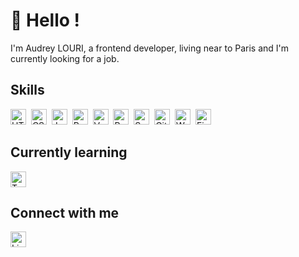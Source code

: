 # 👋 Hello !
I'm Audrey LOURI, a frontend developer, living near to Paris and I'm currently looking for a job.

## Skills
<img src="https://img.shields.io/badge/HTML5-282C34?logo=html5&logoColor=E34F26" alt="HTML5 logo" title="HTML5" height="25" />&nbsp;
<img src="https://img.shields.io/badge/CSS3-282C34?logo=css3&logoColor=1572B6" alt="CSS3 logo" title="CSS3" height="25" />&nbsp;
<img src="https://img.shields.io/badge/JavaScript-282C34?logo=javascript&logoColor=F7DF1E" alt="JavaScript logo" title="JavaScript" height="25" />&nbsp;
<img src="https://img.shields.io/badge/React-282C34?logo=react&logoColor=61DAFB" alt="React logo" title="React" height="25" />&nbsp;
<img src="https://img.shields.io/badge/Vue.js-35495E?style=for-the-badge&logo=vuedotjs&logoColor=4FC08D" alt="Vue logo" title="Vue" height="25" />&nbsp;
<img src="https://img.shields.io/badge/Redux-282C34?logo=redux&logoColor=764ABC" alt="Redux logo" title="Redux" height="25" />&nbsp;
<img src="https://img.shields.io/badge/Sass-282C34?logo=SASS&logoColor=ff69b4" alt="Sass logo" title="Sass" height="25" />&nbsp;
<img src="https://img.shields.io/badge/Git-282C34?logo=git&logoColor=F05032" alt="Git logo" title="Git" height="25" />&nbsp;
<img src="https://img.shields.io/badge/WordPress-282C34?logo=wordpress&logoColor=127AC9" alt="Wordpress logo" title="Wordpress" height="25" />&nbsp;
<img src="https://img.shields.io/badge/Firebase-282C34?logo=firebase&logoColor=FFCA28" alt="Firebase logo" title="Firebase" height="25" />

## Currently learning
<img src="https://img.shields.io/badge/TypeScript-282C34?logo=typescript&logoColor=3178C6" alt="TypeScript logo" title="TypeScript" height="25" />

## Connect with me
<a href="https://www.linkedin.com/in/audrey-louri/" alt="linkedin\'s link">
<img src="https://img.shields.io/badge/LinkedIn-282C34?logo=linkedin&logoColor=0077B5" alt="LinkedIn logo" title="LinkedIn" height="25" />
</a>

<!---
Deydii/Deydii is a ✨ special ✨ repository because its `README.md` (this file) appears on your GitHub profile.
You can click the Preview link to take a look at your changes.
--->
